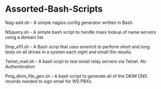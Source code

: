 # Assorted-Bash-Scripts

Nag-add.sh - A simple nagios config generator written in Bash. 

NSquery.sh - A simple bash script to handle mass lookup of name servers using a domain list. 

Smp_v01.sh - A Bash scrip that uses smartctl to perform short and long tests on all drives in a system each night and email the results. 

Telnet_mail.sh - A bash scipt to test email relay servers via Telnet. *No Authentication*

Pmg_dkim_file_gen.sh - A bash script to generate all of the DKIM DNS records needed to sign email for WS PBXs. 
